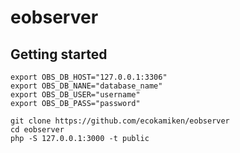 # eobserver

## Getting started

```
export OBS_DB_HOST="127.0.0.1:3306"
export OBS_DB_NANE="database_name"
export OBS_DB_USER="username"
export OBS_DB_PASS="password"

git clone https://github.com/ecokamiken/eobserver
cd eobserver
php -S 127.0.0.1:3000 -t public
```
